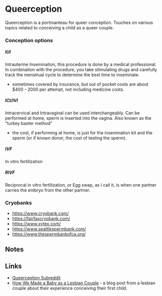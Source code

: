 # Queerception

Queerception is a portmanteau for queer conception. Touches on various topics related to conceiving a child as a queer couple.

### Conception options

##### IUI

Intrauterine Insemination, this procedure is done by a medical professional. In combination with the procedure, you take stimulating drugs and carefully track the menstrual cycle to determine the best time to inseminate.

- sometimes covered by insurance, but out of pocket costs are about \$400 - 2000 per attempt, not including medicine costs.

##### ICI/IVI

Intracervical and Intravaginal can be used interchangeably. Can be performed at home, sperm is inserted into the vagina. Also known as the "turkey baster method"

- the cost, if performing at home, is just for the insemination kit and the sperm (or if known donor, the cost of testing the sperm).

##### IVF

In vitro fertilization

##### RIVF

Reciprocal in vitro fertilization, or Egg swap, as I call it, is when one partner carries the embryo from the other partner.

### Cryobanks

- https://www.cryobank.com/
- https://fairfaxcryobank.com/
- https://www.xytex.com/
- https://www.seattlespermbank.com/
- https://www.thespermbankofca.org/

## Notes

## Links

- [Queerception Subreddit](https://www.reddit.com/r/queerception)
- [How We Made a Baby as a Lesbian Couple](http://www.lesbianmommies.com/how-we-made-a-baby-as-a-lesbian-couple/) - a blog post from a lesbian couple about their experience conceiving their first child.
